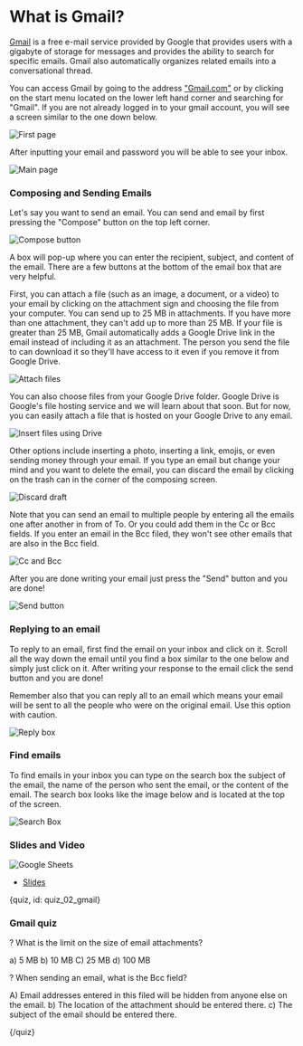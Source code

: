 # What is Gmail?

[Gmail](https://www.gmail.com/) is a free e-mail service provided by Google that provides users with a gigabyte of storage for messages and provides the ability to search for specific emails. Gmail also automatically organizes related emails into a conversational thread.

You can access Gmail by going to the address ["Gmail.com"](https://www.gmail.com) or by clicking on the start menu located on the lower left hand corner and searching for "Gmail". If you are not already logged in to your gmail account, you will see a screen similar to the one down below.

![First page](images/02_gmail/02_google_gmail_01.png)

After inputting your email and password you will be able to see your inbox.

![Main page](images/02_gmail/02_google_gmail_02.png)

### Composing and Sending Emails

Let's say you want to send an email. You can send and email by first pressing the "Compose" button on the top left corner.

![Compose button](images/02_gmail/02_google_gmail_03.png)

A box will pop-up where you can enter the recipient, subject, and content of the email. There are a few buttons at the bottom of the email box that are very helpful. 

First, you can attach a file (such as an image, a document, or a video) to your email by clicking on the attachment sign and choosing the file from your computer. You can send up to 25 MB in attachments. If you have more than one attachment, they can't add up to more than 25 MB. If your file is greater than 25 MB, Gmail automatically adds a Google Drive link in the email instead of including it as an attachment. The person you send the file to can download it so they'll have access to it even if you remove it from Google Drive.

![Attach files](images/02_gmail/02_google_gmail_04.png)

You can also choose files from your Google Drive folder. Google Drive is Google's file hosting service and we will learn about that soon. But for now, you can easily attach a file that is hosted on your Google Drive to any email.

![Insert files using Drive](images/02_gmail/02_google_gmail_05.png)

Other options include inserting a photo, inserting a link, emojis, or even sending money through your email. If you type an email but change your mind and you want to delete the email, you can discard the email by clicking on the trash can in the corner of the composing screen.

![Discard draft](images/02_gmail/02_google_gmail_06.png)

Note that you can send an email to multiple people by entering all the emails one after another in from of To. Or you could add them in the Cc or Bcc fields. If you enter an email in the Bcc filed, they won't see other emails that are also in the Bcc field.

![Cc and Bcc](images/02_gmail/02_google_gmail_07.png)


After you are done writing your email just press the "Send" button and you are done!

![Send button](images/02_gmail/02_google_gmail_08.png)

### Replying to an email

To reply to an email, first find the email on your inbox and click on it. Scroll all the way down the email until you find a box similar to the one below and simply just click on it. After writing your response to the email click the send button and you are done!

Remember also that you can reply all to an email which means your email will be sent to all the people who were on the original email. Use this option with caution.

![Reply box](images/02_gmail/02_google_gmail_09.png)

### Find emails

To find emails in your inbox you can type on the search box the subject of the email, the name of the person who sent the email, or the content of the email. The search box looks like the image below and is located at the top of the screen.

![Search Box](images/02_gmail/02_google_gmail_10.png)

### Slides and Video

![Google Sheets](https://www.youtube.com/watch?v=aUNGutO_RhU)

* [Slides](https://docs.google.com/presentation/d/1qRfIt3P6JLioc1-NpDbtdUF5CEMSS71_yXmRRWW7KLA/edit?usp=sharing)

{quiz, id: quiz_02_gmail}

### Gmail quiz

? What is the limit on the size of email attachments?

a) 5 MB
b) 10 MB
C) 25 MB
d) 100 MB

? When sending an email, what is the Bcc field?

A) Email addresses entered in this filed will be hidden from anyone else on the email.
b) The location of the attachment should be entered there.
c) The subject of the email should be entered there.

{/quiz}
